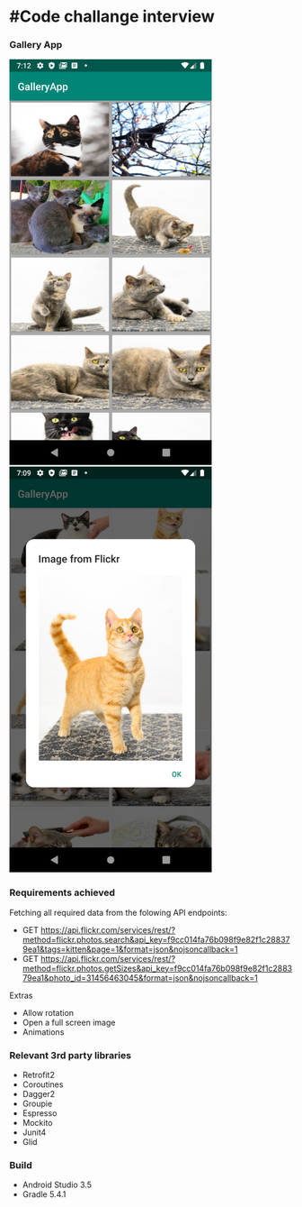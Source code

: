 #Code challange interview
==================================

### Gallery App <br/>
<img src ="https://github.com/douglasalipio/gallery_miranda_interview/blob/master/app/src/main/assets/main_view_gallery.png"  width="360"/>&nbsp;&nbsp;
<img src ="https://github.com/douglasalipio/gallery_miranda_interview/blob/master/app/src/main/assets/alert_view_img1.png" width="360" />&nbsp;&nbsp;

### Requirements achieved

Fetching all required data from the folowing API endpoints:

- GET https://api.flickr.com/services/rest/?method=flickr.photos.search&api_key=f9cc014fa76b098f9e82f1c288379ea1&tags=kitten&page=1&format=json&nojsoncallback=1
- GET https://api.flickr.com/services/rest/?method=flickr.photos.getSizes&api_key=f9cc014fa76b098f9e82f1c288379ea1&photo_id=31456463045&format=json&nojsoncallback=1 

Extras

- Allow rotation
- Open a full screen image
- Animations

### Relevant 3rd party libraries

- Retrofit2
- Coroutines
- Dagger2
- Groupie
- Espresso
- Mockito
- Junit4
- Glid

### Build

- Android Studio 3.5
- Gradle 5.4.1

